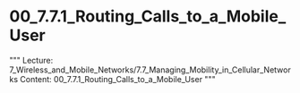 # 00_7.7.1_Routing_Calls_to_a_Mobile_User

"""
Lecture: 7_Wireless_and_Mobile_Networks/7.7_Managing_Mobility_in_Cellular_Networks
Content: 00_7.7.1_Routing_Calls_to_a_Mobile_User
"""

